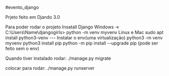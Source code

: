 #evento_django

Prjeto feito em Djando 3.0

Para poder rodar o projeto Insatall Django
Windows -> C:\Users\Name\djangogirls> python -m venv myvenv
Linux e Mac
sudo apt install python3-venv --- Instalar o env(uma virtualização)
python3 -m venv myvenv
python3 install pip
python -m pip install --upgrade pip (pode ser feito sem o env)

Quando tiver instalado rodar:
./manage.py migrate
 
 colocar para rodar:
 ./manage.py runserver
